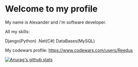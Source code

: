 # Welcome to my profile



My name is Alexander and i'm software developer.

All my skills:

  Django(Python)
  .Net(C#)
  DataBases(MySQL)

My codewars profile: https://www.codewars.com/users/Reedus

[![Anurag's github stats](https://github-readme-stats.vercel.app/api?username=Reedus0)](https://github.com/anuraghazra/github-readme-stats)
